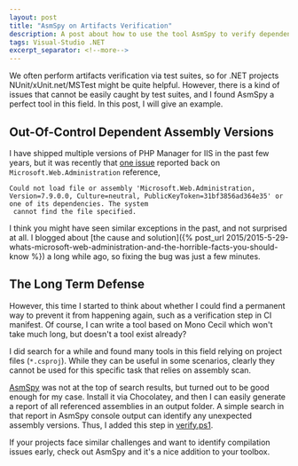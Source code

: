 ```yaml
---
layout: post
title: "AsmSpy on Artifacts Verification"
description: A post about how to use the tool AsmSpy to verify dependent assembly versions to avoid runtime issues
tags: Visual-Studio .NET
excerpt_separator: <!--more-->
---
```


We often perform artifacts verification via test suites, so for .NET projects NUnit/xUnit.net/MSTest might be quite helpful. However, there is a kind of issues that cannot be easily caught by test suites, and I found AsmSpy a perfect tool in this field. In this post, I will give an example.

<!--more-->

## Out-Of-Control Dependent Assembly Versions

I have shipped multiple versions of PHP Manager for IIS in the past few years, but it was recently that [one issue](https://github.com/phpmanager/phpmanager/issues/53) reported back on `Microsoft.Web.Administration` reference,

``` text
Could not load file or assembly 'Microsoft.Web.Administration, Version=7.9.0.0, Culture=neutral, PublicKeyToken=31bf3856ad364e35' or one of its dependencies. The system
 cannot find the file specified.
```

I think you might have seen similar exceptions in the past, and not surprised at all. I blogged about [the cause and solution]({% post_url 2015/2015-5-29-whats-microsoft-web-administration-and-the-horrible-facts-you-should-know %}) a long while ago, so fixing the bug was just a few minutes.

## The Long Term Defense

However, this time I started to think about whether I could find a permanent way to prevent it from happening again, such as a verification step in CI manifest. Of course, I can write a tool based on Mono Cecil which won't take much long, but doesn't a tool exist already?

I did search for a while and found many tools in this field relying on project files (`*.csproj`). While they can be useful in some scenarios, clearly they cannot be used for this specific task that relies on assembly scan.

[AsmSpy](https://github.com/mikehadlow/AsmSpy) was not at the top of search results, but turned out to be good enough for my case. Install it via Chocolatey, and then
I can easily generate a report of all referenced assemblies in an output folder. A simple search in that report in AsmSpy console output can identify any unexpected assembly versions. Thus, I added this step in [verify.ps1](https://github.com/phpmanager/phpmanager/blob/v2.9/verify.ps1).

If your projects face similar challenges and want to identify compilation issues early, check out AsmSpy and it's a nice addition to your toolbox.
